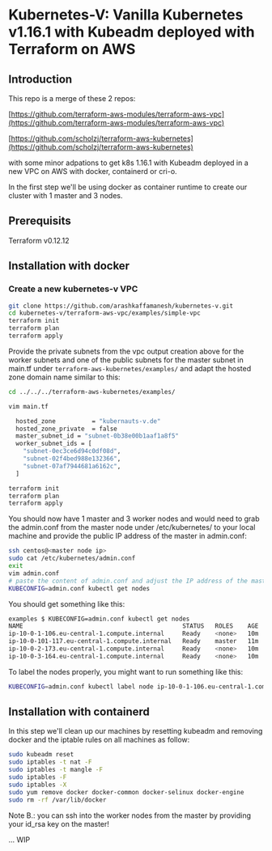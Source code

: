 # Kubernetes-V: Vanilla Kubernetes v1.16.1 with Kubeadm deployed with Terraform on AWS

## Introduction

This repo is a merge of these 2 repos: 

[https://github.com/terraform-aws-modules/terraform-aws-vpc](https://github.com/terraform-aws-modules/terraform-aws-vpc)

[https://github.com/scholzj/terraform-aws-kubernetes](https://github.com/scholzj/terraform-aws-kubernetes)

with some minor adpations to get k8s 1.16.1 with Kubeadm deployed in a new VPC on AWS with docker, containerd or cri-o.

In the first step we'll be using docker as container runtime to create our cluster with 1 master and 3 nodes.

## Prerequisits

Terraform v0.12.12

## Installation with docker

### Create a new kubernetes-v VPC 

```bash
git clone https://github.com/arashkaffamanesh/kubernetes-v.git
cd kubernetes-v/terraform-aws-vpc/examples/simple-vpc
terraform init
terraform plan
terraform apply
```

 Provide the private subnets from the vpc output creation above for the worker subnets and one of the public subnets for the master subnet in main.tf under `terraform-aws-kubernetes/examples/` and adapt the hosted zone domain name similar to this:

```bash
cd ../../../terraform-aws-kubernetes/examples/

vim main.tf

  hosted_zone          = "kubernauts-v.de"
  hosted_zone_private  = false
  master_subnet_id = "subnet-0b38e00b1aaf1a8f5"
  worker_subnet_ids = [
    "subnet-0ec3ce6d94c0df08d",
    "subnet-02f4bed988e132366",
    "subnet-07af7944681a6162c",
  ]

terraform init
terraform plan
terraform apply
```

You should now have 1 master and 3 worker nodes and would need to grab the admin.conf from the master node under /etc/kubernetes/ to your local machine and provide the public IP address of the master in admin.conf:

```bash
ssh centos@<master node ip>
sudo cat /etc/kubernetes/admin.conf
exit
vim admin.conf
# paste the content of admin.conf and adjust the IP address of the master node and run:
KUBECONFIG=admin.conf kubectl get nodes
```

You should get something like this:

```bash
examples $ KUBECONFIG=admin.conf kubectl get nodes
NAME                                            STATUS   ROLES    AGE   VERSION
ip-10-0-1-106.eu-central-1.compute.internal     Ready    <none>   10m   v1.16.1
ip-10-0-101-117.eu-central-1.compute.internal   Ready    master   11m   v1.16.1
ip-10-0-2-173.eu-central-1.compute.internal     Ready    <none>   10m   v1.16.1
ip-10-0-3-164.eu-central-1.compute.internal     Ready    <none>   10m   v1.16.1
```

To label the nodes properly, you might want to run something like this:

```bash
KUBECONFIG=admin.conf kubectl label node ip-10-0-1-106.eu-central-1.compute.internal node-role.kubernetes.io/node=
```

## Installation with containerd

In this step we'll clean up our machines by resetting kubeadm and removing docker and the iptable rules on all machines as follow:

```bash
sudo kubeadm reset
sudo iptables -t nat -F
sudo iptables -t mangle -F
sudo iptables -F
sudo iptables -X
sudo yum remove docker docker-common docker-selinux docker-engine 
sudo rm -rf /var/lib/docker
```

Note B.: you can ssh into the worker nodes from the master by providing your id_rsa key on the master!


... WIP


